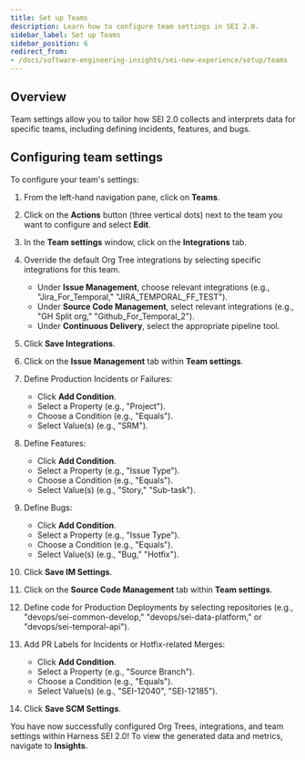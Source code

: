 ```yaml
---
title: Set up Teams
description: Learn how to configure team settings in SEI 2.0.
sidebar_label: Set up Teams
sidebar_position: 6
redirect_from:
- /docs/software-engineering-insights/sei-new-experience/setup/teams
---
```


## Overview

Team settings allow you to tailor how SEI 2.0 collects and interprets data for specific teams, including defining incidents, features, and bugs.

## Configuring team settings

To configure your team's settings:

1. From the left-hand navigation pane, click on **Teams**.
1. Click on the **Actions** button (three vertical dots) next to the team you want to configure and select **Edit**.
1. In the **Team settings** window, click on the **Integrations** tab.
1. Override the default Org Tree integrations by selecting specific integrations for this team.

   - Under **Issue Management**, choose relevant integrations (e.g., "Jira_For_Temporal," "JIRA_TEMPORAL_FF_TEST").
   - Under **Source Code Management**, select relevant integrations (e.g., "GH Split org," "Github_For_Temporal_2").
   - Under **Continuous Delivery**, select the appropriate pipeline tool.

1. Click **Save Integrations**.
1. Click on the **Issue Management** tab within **Team settings**.
1. Define Production Incidents or Failures:
   
   - Click **Add Condition**.
   - Select a Property (e.g., "Project").
   - Choose a Condition (e.g., "Equals").
   - Select Value(s) (e.g., "SRM").

1. Define Features:
   - Click **Add Condition**.
   - Select a Property (e.g., "Issue Type").
   - Choose a Condition (e.g., "Equals").
   - Select Value(s) (e.g., "Story," "Sub-task").
1. Define Bugs:
   - Click **Add Condition**.
   - Select a Property (e.g., "Issue Type").
   - Choose a Condition (e.g., "Equals").
   - Select Value(s) (e.g., "Bug," "Hotfix").
1. Click **Save IM Settings**.
1. Click on the **Source Code Management** tab within **Team settings**.

1. Define code for Production Deployments by selecting repositories (e.g., "devops/sei-common-develop," "devops/sei-data-platform," or "devops/sei-temporal-api").
1. Add PR Labels for Incidents or Hotfix-related Merges:
   - Click **Add Condition**.
   - Select a Property (e.g., "Source Branch").
   - Choose a Condition (e.g., "Equals").
   - Select Value(s) (e.g., "SEI-12040", "SEI-12185").
1. Click **Save SCM Settings**.

You have now successfully configured Org Trees, integrations, and team settings within Harness SEI 2.0! To view the generated data and metrics, navigate to **Insights**.

